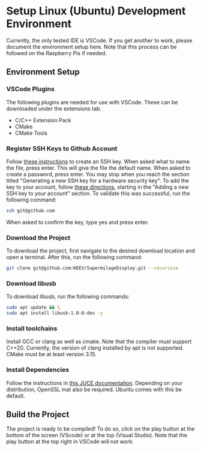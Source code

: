 # Setup Linux (Ubuntu) Development Environment
Currently, the only tested IDE is VSCode. If you get another to work, please document the environment setup here. Note that this process can be followed on the Raspberry Pis if needed.
## Environment Setup
### VSCode Plugins
The following plugins are needed for use with VSCode. These can be downloaded under the extensions tab.
- C/C++ Extension Pack
- CMake
- CMake Tools
### Register SSH Keys to Github Account
Follow [these instructions](https://docs.github.com/en/authentication/connecting-to-github-with-ssh/generating-a-new-ssh-key-and-adding-it-to-the-ssh-agent) to create an SSH key. When asked what to name the file, press enter. This will give the file the default name. When asked to create a password, press enter. You may stop when you reach the section titled "Generating a new SSH key for a hardware security key". To add the key to your account, follow [these directions](https://docs.github.com/en/authentication/connecting-to-github-with-ssh/adding-a-new-ssh-key-to-your-github-account), starting in the "Adding a new SSH key to your account" section. To validate this was successful, run the following command:
```bash
ssh git@github.com
```
When asked to confirm the key, type yes and press enter.
### Download the Project
To download the project, first navigate to the desired download location and open a terminal. After this, run the following command:
```bash
git clone git@github.com:HEEV/SupermilageDisplay.git --recursive
```
### Download libusb
To download libusb, run the following commands:
```bash
sudo apt update && \
sudo apt install libusb-1.0-0-dev -y
```

### Install toolchains
Install GCC or clang as well as cmake. Note that the compiler must support C++20. Currently, the version of clang installed by apt is not supported. CMake must be at least version 3.15.
### Install Dependencies
Follow the instructions in [this JUCE documentation](https://github.com/juce-framework/JUCE/blob/master/docs/Linux%20Dependencies.md). Depending on your distribution, OpenSSL mat also be required. Ubuntu comes with this be default.

## Build the Project
The project is ready to be compiled! To do so, click on the play button at the bottom of the screen (VScode) or at the top (Visual Studio). Note that the play button at the top right in VSCode will not work.
